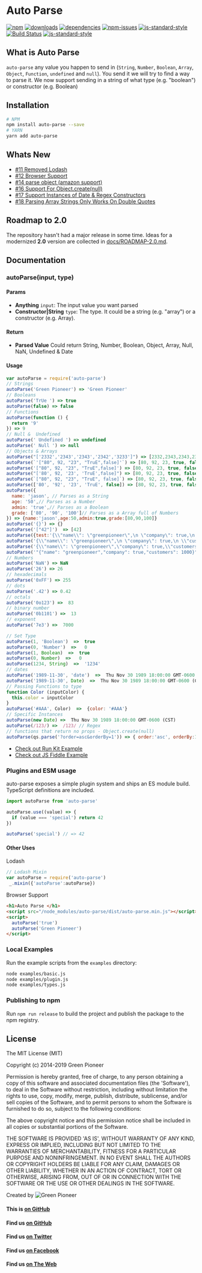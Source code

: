 # Auto Parse

[![npm][npm-image]][npm-url]
[![downloads][downloads-image]][downloads-url]
[![dependencies](https://david-dm.org/greenpioneersolutions/auto-parse.svg)](https://david-dm.org/greenpioneersolutions/auto-parse)
[![npm-issues](https://img.shields.io/github/issues/greenpioneersolutions/auto-parse.svg)](https://github.com/greenpioneersolutions/auto-parse/issues)
[![js-standard-style](https://img.shields.io/badge/code%20style-standard-brightgreen.svg)](http://standardjs.com/)
[![Build Status](https://travis-ci.org/greenpioneersolutions/auto-parse.svg?branch=master)](https://travis-ci.org/greenpioneersolutions/auto-parse)
[![js-standard-style](https://nodei.co/npm/auto-parse.png?downloads=true&downloadRank=true&stars=true)](https://nodei.co/npm/auto-parse.png?downloads=true&downloadRank=true&stars=true)

[npm-image]: https://img.shields.io/npm/v/auto-parse.svg?style=flat
[npm-url]: https://npmjs.org/package/auto-parse
[downloads-image]: https://img.shields.io/npm/dt/auto-parse.svg?style=flat
[downloads-url]: https://npmjs.org/package/auto-parse

## What is Auto Parse

`auto-parse` any value you happen to send in (`String`, `Number`, `Boolean`,
`Array`, `Object`, `Function`, `undefined` and `null`). You send it we will
try to find a way to parse it. We now support sending in a string of what type (e.g. "boolean") or constructor (e.g. Boolean)

## Installation
``` bash
# NPM
npm install auto-parse --save
# YARN
yarn add auto-parse
```

## Whats New

* [#11 Removed Lodash](https://github.com/greenpioneersolutions/auto-parse/issues/11)
* [#12 Browser Support](https://github.com/greenpioneersolutions/auto-parse/issues/12)
* [#14 parse object (amazon support)](https://github.com/greenpioneersolutions/auto-parse/issues/14)
* [#16 Support For Object.create(null)](https://github.com/greenpioneersolutions/auto-parse/issues/16)
* [#17 Support Instances of Date & Regex Constructors](https://github.com/greenpioneersolutions/auto-parse/issues/17)
* [#18 Parsing Array Strings Only Works On Double Quotes](https://github.com/greenpioneersolutions/auto-parse/issues/18)

## Roadmap to 2.0

The repository hasn't had a major release in some time. Ideas for a modernized
**2.0** version are collected in [docs/ROADMAP-2.0.md](docs/ROADMAP-2.0.md).

## Documentation

### autoParse(input, type)

#### Params
- **Anything** `input`: The input value you want parsed
- **Constructor|String** `type`: The type. It could be a string (e.g. "array") or a constructor (e.g. Array).
	
#### Return
- **Parsed Value** Could return String, Number, Boolean, Object, Array, Null, NaN, Undefined & Date 


#### Usage

```js
var autoParse = require('auto-parse')
// Strings
autoParse('Green Pioneer') => 'Green Pioneer'
// Booleans
autoParse('TrUe ') => true
autoParse(false) => false
// Functions
autoParse(function () {
  return '9'
}) => 9
// Null &  Undefined
autoParse(' Undefined ') => undefined
autoParse(' Null ') => null
// Objects & Arrays
autoParse("['2332','2343','2343','2342','3233']") => [2332,2343,2343,2342,3233]
autoParse(`'["80", 92, "23", "TruE",false]'`) => [80, 92, 23, true, false]
autoParse('["80", 92, "23", "TruE",false]') => [80, 92, 23, true, false]
autoParse("['80', 92, '23', 'TruE',false]") => [80, 92, 23, true, false]
autoParse(`["80", 92, "23", "TruE", false]`) => [80, 92, 23, true, false]
autoParse(['80', '92', '23', 'TruE', false]) => [80, 92, 23, true, false]
autoParse({
  name: 'jason', // Parses as a String
  age: '50',// Parses as a Number
  admin: 'true',// Parses as a Boolean
  grade: ['80', '90', '100']// Parses as a Array full of Numbers
}) => {name:'jason',age:50,admin:true,grade:[80,90,100]}
autoParse('{}') => {}
autoParse('["42"]')  => [42]
autoParse({test:'{\\"name\\": \"greenpioneer\",\n \"company\": true,\n \\"customers\\": 1000}'}) => { test: Object }
autoParse('{\\"name\\": \"greenpioneer\",\n \"company\": true,\n \\"customers\\": 1000}') => Object
autoParse('{\\"name\\": \"greenpioneer\",\"company\": true,\\"customers\\": 1000}') => Object
autoParse('"{"name": "greenpioneer","company": true,"customers": 1000}"') => Object
// Numbers
autoParse('NaN') => NaN
autoParse('26') => 26
// hexadecimals
autoParse('0xFF') => 255
// dots
autoParse('.42') => 0.42
// octals
autoParse('0o123') =>  83
// binary number
autoParse('0b1101') =>  13
// exponent 
autoParse('7e3') =>  7000

// Set Type
autoParse(1, 'Boolean')  =>  true
autoParse(0, 'Number')  =>   0
autoParse(1, Boolean)  =>  true
autoParse(0, Number)  =>   0
autoParse(1234, String)  =>  '1234'
// dates
autoParse('1989-11-30', 'date')  =>  Thu Nov 30 1989 18:00:00 GMT-0600 (CST)
autoParse('1989-11-30', Date)  =>  Thu Nov 30 1989 18:00:00 GMT-0600 (CST)
// Passing Functions to type
function Color (inputColor) {
  this.color = inputColor
}
autoParse('#AAA', Color)  =>  {color: '#AAA'}
// Specific Instances
autoParse(new Date) =>  Thu Nov 30 1989 18:00:00 GMT-0600 (CST)
autoParse(/123/) =>  /123/ // Regex
// functions that return no props - Object.create(null)
autoParse(qs.parse('?order=asc&orderBy=1')) => { order:'asc', orderBy:1 }
```
- [Check out Run Kit Example](https://runkit.com/greenpioneer/auto-parse)
- [Check out JS Fiddle Example](https://jsfiddle.net/greenpioneer/4y744xyd/)

### Plugins and ESM usage

auto-parse exposes a simple plugin system and ships an ES module build. TypeScript definitions are included.

```js
import autoParse from 'auto-parse'

autoParse.use((value) => {
  if (value === 'special') return 42
})

autoParse('special') // => 42
```

#### Other Uses

Lodash 

``` js
// Lodash Mixin
var autoParse = require('auto-parse')
 _.mixin({'autoParse':autoParse})
```

Browser Support

``` html
<h1>Auto Parse </h1>
<script src="/node_modules/auto-parse/dist/auto-parse.min.js"></script>
<script>
  autoParse('true')
  autoParse('Green Pioneer')
</script>
```
### Local Examples

Run the example scripts from the `examples` directory:

```bash
node examples/basic.js
node examples/plugin.js
node examples/types.js
```


### Publishing to npm

Run `npm run release` to build the project and publish the package to the npm registry.

## License

The MIT License (MIT)

Copyright (c) 2014-2019 Green Pioneer

Permission is hereby granted, free of charge, to any person obtaining
a copy of this software and associated documentation files (the
'Software'), to deal in the Software without restriction, including
without limitation the rights to use, copy, modify, merge, publish,
distribute, sublicense, and/or sell copies of the Software, and to
permit persons to whom the Software is furnished to do so, subject to
the following conditions:

The above copyright notice and this permission notice shall be
included in all copies or substantial portions of the Software.

THE SOFTWARE IS PROVIDED 'AS IS', WITHOUT WARRANTY OF ANY KIND,
EXPRESS OR IMPLIED, INCLUDING BUT NOT LIMITED TO THE WARRANTIES OF
MERCHANTABILITY, FITNESS FOR A PARTICULAR PURPOSE AND NONINFRINGEMENT.
IN NO EVENT SHALL THE AUTHORS OR COPYRIGHT HOLDERS BE LIABLE FOR ANY
CLAIM, DAMAGES OR OTHER LIABILITY, WHETHER IN AN ACTION OF CONTRACT,
TORT OR OTHERWISE, ARISING FROM, OUT OF OR IN CONNECTION WITH THE
SOFTWARE OR THE USE OR OTHER DEALINGS IN THE SOFTWARE.

Created by ![Green Pioneer](http://greenpioneersolutions.com/img/icons/apple-icon-180x180.png)

#### This is [on GitHub](https://github.com/greenpioneersolutions/auto-parse)
#### Find us [on GitHub](https://github.com/greenpioneersolutions)
#### Find us [on Twitter](https://twitter.com/greenpioneerdev)
#### Find us [on Facebook](https://www.facebook.com/Green-Pioneer-Solutions-1023752974341910)
#### Find us [on The Web](http://greenpioneersolutions.com/)
